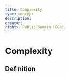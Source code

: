 ```yaml
---
title: Complexity
type: concept
description:
creator: 
rights: Public Domain (CC0)
---
```


# Complexity

## Definition